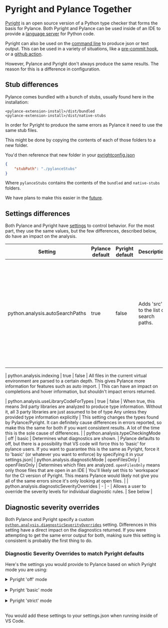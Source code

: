 # Pyright and Pylance Together

[Pyright](https://github.com/Microsoft/pyright) is an open source version of a Python type checker that forms the basis for Pylance. Both Pyright and Pylance can be used inside of an IDE to provide a [language server](https://code.visualstudio.com/api/language-extensions/language-server-extension-guide#why-language-server) for Python code.

Pyright can also be used on the [command line](https://github.com/microsoft/pyright/blob/main/docs/command-line.md) to produce json or text output. This can be used in a variety of situations, like a [pre-commit hook](https://github.com/microsoft/pyright/blob/main/docs/ci-integration.md#running-pyright-as-a-pre-commit-hook), or a [github action](https://github.com/jakebailey/pyright-action).


However, Pylance and Pyright don't always produce the same results. The reason for this is a difference in configuration. 

## Stub differences

Pylance comes bundled with a bunch of stubs, usually found here in the installation:

```
<pylance-extension-install>/dist/bundled
<pylance-extension-install>/dist/native-stubs
```

In order for Pyright to produce the same errors as Pylance it need to use the same stub files. 

This might be done by copying the contents of each of those folders to a new folder. 

You'd then reference that new folder in your [pyrightconfig.json](https://microsoft.github.io/pyright/#/configuration)

```json
{
    "stubPath": "./pylanceStubs"
}
```

Where `pylanceStubs` contains the contents of the `bundled` and `native-stubs` folders.

We have plans to make this easier in the [future](https://github.com/microsoft/pylance-release/discussions/3638).

## Settings differences

Both Pylance and Pyright have [settings](https://github.com/microsoft/pylance-release#settings-and-customization) to control behavior. For the most part, they use the same values, but the few differences, described below, do have an impact on the analysis.


| Setting | Pylance default | Pyright default | Description | Potential Impact |
|----|----|----|----|----|
| python.analysis.autoSearchPaths | true | false|  Adds 'src' to the list of search paths. | This may change what files are found when analyzing. So if you're getting missing imports for modules in your 'src' tree, this might be why. |

| python.analysis.indexing | true | false | All files in the current virtual environment are parsed to a certain depth. This gives Pylance more information for features such as auto import. | This can have an impact on completions and hover information, but shouldn't impact errors returned.

| python.analysis.useLibraryCodeForTypes | true | false | When true, this means 3rd party libraries are analyzed to produce type information. Without it, all 3 party libraries are just assumed to be of type Any unless they provided type information explicitly | This setting changes the types found by Pylance/Pyright. It can definitely cause differences in errors reported, so make this the same for both if you want consistent results. A lot of the time this is the sole cause of differences. |
| python.analysis.typeCheckingMode | off | basic | Determines what diagnostics are shown. | Pylance defaults to off, but there is a possibility that VS code will force this to 'basic' for pylance users. If you want to guarantee this is the same as Pyright, force it to 'basic' (or whatever you want to enforce) by specifying it in your settings.json|
| python.analysis.diagnosticMode | openFilesOnly | openFilesOnly | Determines which files are analyzed. `openFilesOnly` means only those files that are open in an IDE | You'll likely set this to 'workspace' for the CI version of Pyright. This means Pylance would likely not give you all of the same errors since it's only looking at open files. |
| python.analysis.diagnosticSeverityOverrides | - | - | Allows a user to override the severity levels for individual diagnostic rules. | See below |

## Diagnostic severity overrides

Both Pylance and Pyright specify a custom [`python.analysis.diagnosticSeverityOverrides`](https://microsoft.github.io/pyright/#/configuration?id=diagnostic-rule-defaults) setting. Differences in this setting have a direct impact on the diagnostics returned. If you were attempting to get the same error output for both, making sure this setting is consistent is probably the first thing to do.


### Diagnostic Severity Overrides to match Pyright defaults

Here's the settings you would provide to Pylance based on which Pyright mode you are using:

<details>
  <summary>Pyright 'off' mode</summary>

```json
{
    "python.anaylsis.diagnosticSeverityOverrides": {
        "strictListInference": false,
        "strictDictionaryInference": false,
        "strictSetInference": false,
        "analyzeUnannotatedFunctions": true,
        "strictParameterNoneValue": true,
        "enableTypeIgnoreComments": true,
        "reportMissingModuleSource": "warning",
        "reportMissingImports": "warning",
        "reportUndefinedVariable": "warning",
        "reportAssertAlwaysTrue": "none",
        "reportInvalidStringEscapeSequence": "none",
        "reportInvalidTypeVarUse": "none",
        "reportMissingTypeStubs": "none",
        "reportSelfClsParameterName": "none",
        "reportUnsupportedDunderAll": "none",
        "reportUnusedExpression": "none",
        "reportWildcardImportFromLibrary": "none",
        "reportGeneralTypeIssues": "none",
        "reportOptionalSubscript": "none",
        "reportOptionalMemberAccess": "none",
        "reportOptionalCall": "none",
        "reportOptionalIterable": "none",
        "reportOptionalContextManager": "none",
        "reportOptionalOperand": "none",
        "reportTypedDictNotRequiredAccess": "none",
        "reportPrivateImportUsage": "none",
        "reportUnboundVariable": "none",
        "reportUnusedCoroutine": "none",
        "reportConstantRedefinition": "none",
        "reportDeprecated": "none",
        "reportDuplicateImport": "none",
        "reportFunctionMemberAccess": "none",
        "reportImportCycles": "none",
        "reportIncompatibleMethodOverride": "none",
        "reportIncompatibleVariableOverride": "none",
        "reportIncompleteStub": "none",
        "reportInconsistentConstructor": "none",
        "reportInvalidStubStatement": "none",
        "reportMatchNotExhaustive": "none",
        "reportMissingParameterType": "none",
        "reportMissingTypeArgument": "none",
        "reportOverlappingOverload": "none",
        "reportPrivateUsage": "none",
        "reportTypeCommentUsage": "none",
        "reportUnknownArgumentType": "none",
        "reportUnknownLambdaType": "none",
        "reportUnknownMemberType": "none",
        "reportUnknownParameterType": "none",
        "reportUnknownVariableType": "none",
        "reportUnnecessaryCast": "none",
        "reportUnnecessaryComparison": "none",
        "reportUnnecessaryContains": "none",
        "reportUnnecessaryIsInstance": "none",
        "reportUnusedClass": "none",
        "reportUnusedImport": "none",
        "reportUnusedFunction": "none",
        "reportUnusedVariable": "none",
        "reportUntypedBaseClass": "none",
        "reportUntypedClassDecorator": "none",
        "reportUntypedFunctionDecorator": "none",
        "reportUntypedNamedTuple": "none",
        "reportCallInDefaultInitializer": "none",
        "reportImplicitOverride": "none",
        "reportImplicitStringConcatenation": "none",
        "reportMissingSuperCall": "none",
        "reportPropertyTypeMismatch": "none",
        "reportShadowedImports": "none",
        "reportUninitializedInstanceVariable": "none",
        "reportUnnecessaryTypeIgnoreComment": "none",
        "reportUnusedCallResult": "none",
    }
}
```

</details>
</br>
<details>
    <summary>Pyright 'basic' mode</summary>

```json
{
    "python.analysis.diagnosticSeverityOverrides": {
        "strictListInference": false,
        "strictDictionaryInference": false,
        "strictSetInference": false,
        "analyzeUnannotatedFunctions": true,
        "strictParameterNoneValue": true,
        "enableTypeIgnoreComments": true,
        "reportMissingModuleSource": "warning",
        "reportMissingImports": "error",
        "reportUndefinedVariable": "error",
        "reportAssertAlwaysTrue": "warning",
        "reportInvalidStringEscapeSequence": "warning",
        "reportInvalidTypeVarUse": "warning",
        "reportMissingTypeStubs": "warning",
        "reportSelfClsParameterName": "warning",
        "reportUnsupportedDunderAll": "warning",
        "reportUnusedExpression": "warning",
        "reportWildcardImportFromLibrary": "warning",
        "reportGeneralTypeIssues": "error",
        "reportOptionalSubscript": "error",
        "reportOptionalMemberAccess": "error",
        "reportOptionalCall": "error",
        "reportOptionalIterable": "error",
        "reportOptionalContextManager": "error",
        "reportOptionalOperand": "error",
        "reportTypedDictNotRequiredAccess": "error",
        "reportPrivateImportUsage": "error",
        "reportUnboundVariable": "error",
        "reportUnusedCoroutine": "error",
        "reportConstantRedefinition": "none",
        "reportDeprecated": "none",
        "reportDuplicateImport": "none",
        "reportFunctionMemberAccess": "none",
        "reportImportCycles": "none",
        "reportIncompatibleMethodOverride": "none",
        "reportIncompatibleVariableOverride": "none",
        "reportIncompleteStub": "none",
        "reportInconsistentConstructor": "none",
        "reportInvalidStubStatement": "none",
        "reportMatchNotExhaustive": "none",
        "reportMissingParameterType": "none",
        "reportMissingTypeArgument": "none",
        "reportOverlappingOverload": "none",
        "reportPrivateUsage": "none",
        "reportTypeCommentUsage": "none",
        "reportUnknownArgumentType": "none",
        "reportUnknownLambdaType": "none",
        "reportUnknownMemberType": "none",
        "reportUnknownParameterType": "none",
        "reportUnknownVariableType": "none",
        "reportUnnecessaryCast": "none",
        "reportUnnecessaryComparison": "none",
        "reportUnnecessaryContains": "none",
        "reportUnnecessaryIsInstance": "none",
        "reportUnusedClass": "none",
        "reportUnusedImport": "none",
        "reportUnusedFunction": "none",
        "reportUnusedVariable": "none",
        "reportUntypedBaseClass": "none",
        "reportUntypedClassDecorator": "none",
        "reportUntypedFunctionDecorator": "none",
        "reportUntypedNamedTuple": "none",
        "reportCallInDefaultInitializer": "none",
        "reportImplicitOverride": "none",
        "reportImplicitStringConcatenation": "none",
        "reportMissingSuperCall": "none",
        "reportPropertyTypeMismatch": "none",
        "reportShadowedImports": "none",
        "reportUninitializedInstanceVariable": "none",
        "reportUnnecessaryTypeIgnoreComment": "none",
        "reportUnusedCallResult": "none",
}
```

</details>
</br>
<details>
  <summary>Pyright 'strict' mode</summary>

```json
{
    "python.analysis.diagnosticSeverityOverrides": {
        "strictListInference": true,
        "strictDictionaryInference": true,
        "strictSetInference": true,
        "analyzeUnannotatedFunctions": true,
        "strictParameterNoneValue": true,
        "enableTypeIgnoreComments": true,
        "reportMissingModuleSource": "warning",
        "reportMissingImports": "error",
        "reportUndefinedVariable": "error",
        "reportAssertAlwaysTrue": "error",
        "reportInvalidStringEscapeSequence": "error",
        "reportInvalidTypeVarUse": "error",
        "reportMissingTypeStubs": "error",
        "reportSelfClsParameterName": "error",
        "reportUnsupportedDunderAll": "error",
        "reportUnusedExpression": "error",
        "reportWildcardImportFromLibrary": "error",
        "reportGeneralTypeIssues": "error",
        "reportOptionalSubscript": "error",
        "reportOptionalMemberAccess": "error",
        "reportOptionalCall": "error",
        "reportOptionalIterable": "error",
        "reportOptionalContextManager": "error",
        "reportOptionalOperand": "error",
        "reportTypedDictNotRequiredAccess": "error",
        "reportPrivateImportUsage": "error",
        "reportUnboundVariable": "error",
        "reportUnusedCoroutine": "error",
        "reportConstantRedefinition": "error",
        "reportDeprecated": "error",
        "reportDuplicateImport": "error",
        "reportFunctionMemberAccess": "error",
        "reportImportCycles": "error",
        "reportIncompatibleMethodOverride": "error",
        "reportIncompatibleVariableOverride": "error",
        "reportIncompleteStub": "error",
        "reportInconsistentConstructor": "error",
        "reportInvalidStubStatement": "error",
        "reportMatchNotExhaustive": "error",
        "reportMissingParameterType": "error",
        "reportMissingTypeArgument": "error",
        "reportOverlappingOverload": "error",
        "reportPrivateUsage": "error",
        "reportTypeCommentUsage": "error",
        "reportUnknownArgumentType": "error",
        "reportUnknownLambdaType": "error",
        "reportUnknownMemberType": "error",
        "reportUnknownParameterType": "error",
        "reportUnknownVariableType": "error",
        "reportUnnecessaryCast": "error",
        "reportUnnecessaryComparison": "error",
        "reportUnnecessaryContains": "error",
        "reportUnnecessaryIsInstance": "error",
        "reportUnusedClass": "error",
        "reportUnusedImport": "error",
        "reportUnusedFunction": "error",
        "reportUnusedVariable": "error",
        "reportUntypedBaseClass": "error",
        "reportUntypedClassDecorator": "error",
        "reportUntypedFunctionDecorator": "error",
        "reportUntypedNamedTuple": "error",
        "reportCallInDefaultInitializer": "none",
        "reportImplicitOverride": "none",
        "reportImplicitStringConcatenation": "none",
        "reportMissingSuperCall": "none",
        "reportPropertyTypeMismatch": "none",
        "reportShadowedImports": "none",
        "reportUninitializedInstanceVariable": "none",
        "reportUnnecessaryTypeIgnoreComment": "none",
        "reportUnusedCallResult": "none",
    }
}
```

</details>
</br>

You would add these settings to your settings.json when running inside of VS Code.



